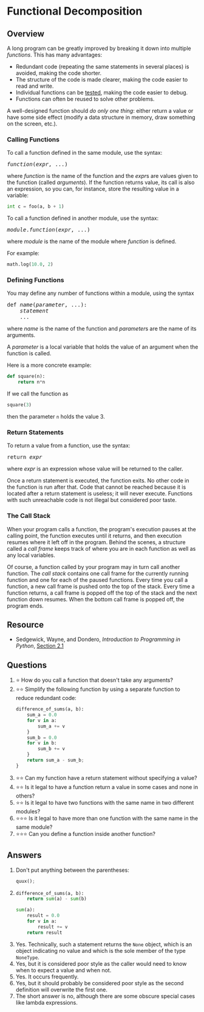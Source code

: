 # Functional Decomposition
## Overview
A long program can be greatly improved by breaking it down into multiple *functions*. This has many advantages:
- Redundant code (repeating the same statements in several places) is avoided, making the code shorter.
- The structure of the code is made clearer, making the code easier to read and write.
- Individual functions can be [tested](../software_development/testing.md), making the code easier to debug.
- Functions can often be reused to solve other problems.

A well-designed function should *do only one thing*: either return a value or have some side effect (modify a data structure in memory, draw something on the screen, etc.). 

### Calling Functions
To call a function defined in the same module, use the syntax:
<pre>
<em>function</em>(<em>expr</em>, ...)
</pre>
where *function* is the name of the function and the *expr*s are values given to the function (called *arguments*). If the function returns value, its call is also an expression, so you can, for instance, store the resulting value in a variable:
```python
int c = foo(a, b + 1)
```
To call a function defined in another module, use the syntax:
<pre>
<em>module</em>.<em>function</em>(<em>expr</em>, ...)
</pre>
where *module* is the name of the module where *function* is defined.

For example:
```python
math.log(10.0, 2)
```

### Defining Functions
You may define any number of functions within a module, using the syntax
<pre>
def <em>name</em>(<em>parameter</em>, ...):
    <em>statement</em>
    ...
</pre>
where *name* is the name of the function and *parameter*s are the name of its arguments.

A *parameter* is a local variable that holds the value of an argument when the function is called.

Here is a more concrete example:
```python
def square(n):
    return n*n
```
If we call the function as
```python
square(3)
```
then the parameter `n` holds the value 3.

### Return Statements
To return a value from a function, use the syntax:
<pre>
return <em>expr</em>
</pre>
where *expr* is an expression whose value will be returned to the caller.

Once a return statement is executed, the function exits. No other code in the function is run after that. Code that cannot be reached because it is located after a return statement is useless; it will never execute. Functions with such unreachable code is not illegal but considered poor taste.

### The Call Stack
When your program calls a function, the program's execution pauses at the calling point, the function executes until it returns, and then execution resumes where it left off in the program. Behind the scenes, a structure called a *call frame* keeps track of where you are in each function as well as any local variables.

Of course, a function called by your program may in turn call another function. The *call stack* contains one call frame for the currently running function and one for each of the paused functions. Every time you call a function, a new call frame is pushed onto the top of the stack. Every time a function returns, a call frame is popped off the top of the stack and the next function down resumes. When the bottom call frame is popped off, the program ends.

## Resource
- Sedgewick, Wayne, and Dondero, *Introduction to Programming in Python*, [Section 2.1](https://introcs.cs.princeton.edu/python/21function/)

## Questions
1. :star: How do you call a function that doesn't take any arguments?
1. :star::star: Simplify the following function by using a separate function to reduce redundant code:
    ```python
    difference_of_sums(a, b):
        sum_a = 0.0
        for v in a:
            sum_a += v
        }
        sum_b = 0.0
        for v in b:
            sum_b += v
        }
        return sum_a - sum_b;
    }
    ```
1. :star::star: Can my function have a return statement without specifying a value?
1. :star::star: Is it legal to have a function return a value in some cases and none in others?
1. :star::star: Is it legal to have two functions with the same name in two different modules?
1. :star::star::star: Is it legal to have more than one function with the same name in the same module?
1. :star::star::star: Can you define a function inside another function?

## Answers
1. Don't put anything between the parentheses:
    ```python
    quux();
    ```
1.  ```python
    difference_of_sums(a, b):
        return sum(a) - sum(b)

    sum(a):
        result = 0.0
        for v in a:
            result += v
        return result
    ```
1. Yes. Technically, such a statement returns the `None` object, which is an object indicating no value and which is the sole member of the type `NoneType`.
1. Yes, but it is considered poor style as the caller would need to know when to expect a value and when not.
1. Yes. It occurs frequently.
1. Yes, but it should probably be considered poor style as the second definition will overwrite the first one.
1. The short answer is no, although there are some obscure special cases like lambda expressions.
